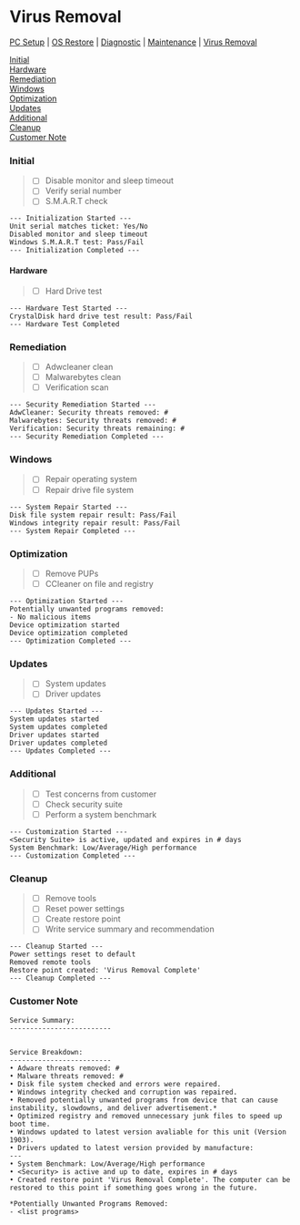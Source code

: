 # Virus Removal

[PC Setup](https://github.com/justinchapdelaine/IT-Resources/blob/master/Documentation/Checklist/PC-Setup.md#pc-setup) | 
[OS Restore](https://github.com/justinchapdelaine/IT-Resources/blob/master/Documentation/Checklist/PC-OS-Restore.md#os-restore) | 
[Diagnostic](https://github.com/justinchapdelaine/IT-Resources/blob/master/Documentation/Checklist/PC-Diagnostic.md#diagnostic) | 
[Maintenance](https://github.com/justinchapdelaine/IT-Resources/blob/master/Documentation/Checklist/PC-Maintenance.md#maintenance) | 
[Virus Removal](https://github.com/justinchapdelaine/IT-Resources/blob/master/Documentation/Checklist/PC-Virus-Removal.md#virus-removal) 

[Initial](#initial) <br>
[Hardware](#hardware) <br>
[Remediation](#remediation) <br>
[Windows](#windows) <br>
[Optimization](#optimization) <br>
[Updates](#updates) <br>
[Additional](#additional) <br>
[Cleanup](#cleanup)<br>
[Customer Note](#customer-note) <br>

### Initial
> - [ ] Disable monitor and sleep timeout
> - [ ] Verify serial number
> - [ ] S.M.A.R.T check

```
--- Initialization Started ---
Unit serial matches ticket: Yes/No
Disabled monitor and sleep timeout
Windows S.M.A.R.T test: Pass/Fail 
--- Initialization Completed ---
```

#### Hardware
> - [ ] Hard Drive test

```
--- Hardware Test Started ---
CrystalDisk hard drive test result: Pass/Fail
--- Hardware Test Completed
```

### Remediation
> - [ ] Adwcleaner clean
> - [ ] Malwarebytes clean
> - [ ] Verification scan

```
--- Security Remediation Started ---
AdwCleaner: Security threats removed: #
Malwarebytes: Security threats removed: #
Verification: Security threats remaining: #
--- Security Remediation Completed ---
```

### Windows
> - [ ] Repair operating system
> - [ ] Repair drive file system

```
--- System Repair Started ---
Disk file system repair result: Pass/Fail
Windows integrity repair result: Pass/Fail
--- System Repair Completed ---
```

### Optimization
> - [ ] Remove PUPs
> - [ ] CCleaner on file and registry

```
--- Optimization Started ---
Potentially unwanted programs removed:
- No malicious items
Device optimization started
Device optimization completed
--- Optimization Completed ---
```

### Updates
> - [ ] System updates
> - [ ] Driver updates

```
--- Updates Started ---
System updates started
System updates completed
Driver updates started
Driver updates completed
--- Updates Completed ---
```

### Additional
> - [ ] Test concerns from customer
> - [ ] Check security suite
> - [ ] Perform a system benchmark

```
--- Customization Started ---
<Security Suite> is active, updated and expires in # days
System Benchmark: Low/Average/High performance
--- Customization Completed ---
```

### Cleanup
> - [ ] Remove tools
> - [ ] Reset power settings
> - [ ] Create restore point
> - [ ] Write service summary and recommendation

```
--- Cleanup Started ---
Power settings reset to default
Removed remote tools
Restore point created: 'Virus Removal Complete'
--- Cleanup Completed ---
```
### Customer Note
```
Service Summary:
-------------------------


Service Breakdown:
-------------------------
• Adware threats removed: #
• Malware threats removed: #
• Disk file system checked and errors were repaired.
• Windows integrity checked and corruption was repaired.
• Removed potentially unwanted programs from device that can cause instability, slowdowns, and deliver advertisement.*
• Optimized registry and removed unnecessary junk files to speed up boot time.
• Windows updated to latest version avaliable for this unit (Version 1903).
• Drivers updated to latest version provided by manufacture:
--- 
• System Benchmark: Low/Average/High performance
• <Security> is active and up to date, expires in # days
• Created restore point 'Virus Removal Complete'. The computer can be restored to this point if something goes wrong in the future.

*Potentially Unwanted Programs Removed:
- <list programs>
```
